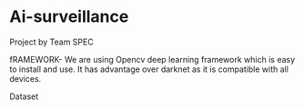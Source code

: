 # Ai-surveillance
Project by Team SPEC





fRAMEWORK- 
We are using Opencv deep learning framework which is easy to install and use. It has advantage over darknet as it is compatible with all devices.





Dataset
